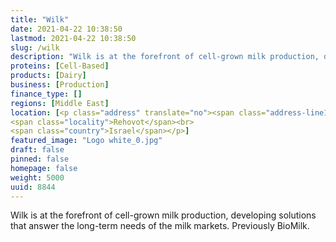 ```yaml
---
title: "Wilk"
date: 2021-04-22 10:38:50
lastmod: 2021-04-22 10:38:50
slug: /wilk
description: "Wilk is at the forefront of cell-grown milk production, developing solutions that answer the long-term needs of the milk markets. Previously BioMilk."
proteins: [Cell-Based]
products: [Dairy]
business: [Production]
finance_type: []
regions: [Middle East]
location: [<p class="address" translate="no"><span class="address-line1">Bnei Moshe Street</span><br>
<span class="locality">Rehovot</span><br>
<span class="country">Israel</span></p>]
featured_image: "Logo white_0.jpg"
draft: false
pinned: false
homepage: false
weight: 5000
uuid: 8844
---
```

<p>Wilk is at the forefront of cell-grown milk production, developing solutions that answer the long-term needs of the milk markets. Previously BioMilk.</p>
